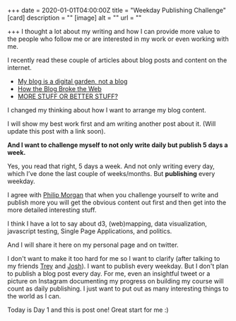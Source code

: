 +++
date = 2020-01-01T04:00:00Z
title = "Weekday Publishing Challenge"
[card]
description = ""
[image]
alt = ""
url = ""

+++
I thought a lot about my writing and how I can provide more value to the people who follow me or are interested in my work or even working with me. 

I recently read these couple of articles about blog posts and content on the internet. 

* [My blog is a digital garden, not a blog](https://joelhooks.com/digital-garden)
* [How the Blog Broke the Web](https://stackingthebricks.com/how-blogs-broke-the-web/)
* [MORE STUFF OR BETTER STUFF?](https://justinjackson.ca/more-stuff-or-better-stuff)

I changed my thinking about how I want to arrange my blog content. 

I will show my best work first and am writing another post about it. (Will update this post with a link soon).

**And I want to challenge myself to not only write daily but publish 5 days a week.** 

Yes, you read that right, 5 days a week. And not only writing every day, which I’ve done the last couple of weeks/months. But **publishing** every weekday. 

I agree with [Philip Morgan](https://twitter.com/Philip_Morgan/status/1207008157144272896) that when you challenge yourself to write and publish more you will get the obvious content out first and then get into the more detailed interesting stuff. 

I think I have a lot to say about d3, (web)mapping, data visualization, javascript testing, Single Page Applications, and politics. 

And I will share it here on my personal page and on twitter.

I don't want to make it too hard for me so I want to clarify (after talking to my friends [Trey](https://trey.io) and [Josh](https://longslowramp.com)). I want to publish every weekday. But I don't plan to publish a blog post every day. For me, even an insightful tweet or a picture on Instagram documenting my progress on building my course will count as daily publishing. I just want to put out as many interesting things to the world as I can.

Today is Day 1 and this is post one! Great start for me :) 